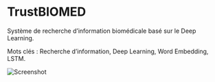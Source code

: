# TrustBIOMED
Système de recherche d’information biomédicale basé sur le Deep Learning.

Mots clés : Recherche d’information, Deep Learning, Word Embedding, LSTM.

![Screenshot](C:\Users\asus\Desktop\both\images\guii.png)
